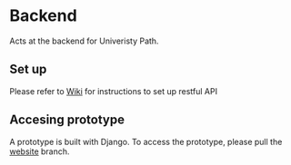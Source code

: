 # Backend
Acts at the backend for Univeristy Path. 

## Set up
Please refer to [Wiki](https://github.com/UW-Path/Backend/wiki/Developer:-Set-Up) for instructions to set up restful API

## Accesing prototype
A prototype is built with Django. To access the prototype, please pull the [website](https://github.com/UW-Path/Backend/tree/django_website) branch. 
